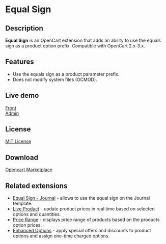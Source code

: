 # Equal Sign

## Description
**Equal Sign** is an OpenCart extension that adds an ability to use the equals sign as a product option prefix.
Compatible with OpenCart 2.x-3.x.

## Features
* Use the equals sign as a product parameter prefix.
* Does not modify system files (OCMOD).

## Live demo
[Front](http://ocmod.freevar.com/oc3020/a/index.php?route=product/product&product_id=41)  
[Admin](http://ocmod.freevar.com/oc3020/a/admin/index.php?route=catalog/product)  

## License
[MIT License](https://raw.githubusercontent.com/ocmod-space/ocmod-equal-sign/main/LICENSE.txt)

## Download
[Opencart Marketplace](https://www.opencart.com/index.php?route=marketplace/extension/info&extension_id=34383)

## Related extensions
* [Equal Sign - Journal](https://www.opencart.com/index.php?route=marketplace/extension/info&extension_id=38532) - allows to use the equal sign on the Journal template.
* [Live Product](https://www.opencart.com/index.php?route=marketplace/extension/info&extension_id=36005) - update product prices in real time based on selected options and quantities.
* [Price Range](https://www.opencart.com/index.php?route=marketplace/extension/info&extension_id=38331) - displays price range of products based on the products option prices.
* [Enhanced Options](https://www.opencart.com/index.php?route=marketplace/extension/info&extension_id=40391) - apply special offers and discounts to product options and assign one-time charged options.


